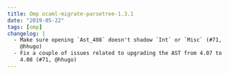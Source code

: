 ```yaml
---
title: Omp ocaml-migrate-parsetree-1.3.1
date: "2019-05-22"
tags: [omp]
changelog: |
  - Make sure opening `Ast_408` doesn't shadow `Int` or `Misc` (#71,
    @hhugo)
  - Fix a couple of issues related to upgrading the AST from 4.07 to
    4.08 (#71, @hhugo)
---
```


